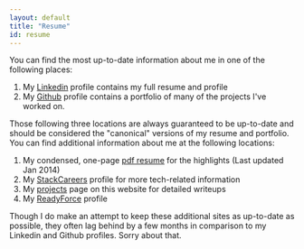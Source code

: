 ```yaml
---
layout: default
title: "Resume"
id: resume
---
```


You can find the most up-to-date information about me in one of the following places:

1. My [Linkedin][li] profile contains my full resume and profile
2. My [Github][git] profile contains a portfolio of many of the projects I've worked on.

Those following three locations are always guaranteed to be up-to-date and should be considered the "canonical" versions of my resume and portfolio. You can find additional information about me at the following locations:

1. My condensed, one-page [pdf resume][pdf] for the highlights (Last updated Jan 2014)
2. My [StackCareers][sc] profile for more tech-related information
3. My [projects][proj] page on this website for detailed writeups
4. My [ReadyForce][rf] profile 

Though I do make an attempt to keep these additional sites as up-to-date as possible, they often lag behind by a few months in comparison to my Linkedin and Github profiles. Sorry about that.

[li]: http://linkedin.com/in/michael0x2a
[git]: http://github.com/Michael0x2a

[pdf]: /_assets/media/resumes/michael-lee-resume-tech-2014-Jan-16.pdf
[sc]: http://careers.stackoverflow.com/michael0x2a
[proj]: http://michael0x2a.com/projects
[rf]: http://readyforce.com/michael0x2a

